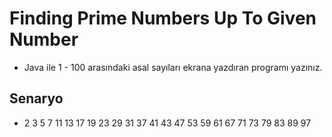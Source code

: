 # Finding Prime Numbers Up To Given Number

* Java ile 1 - 100 arasındaki asal sayıları ekrana yazdıran programı yazınız.

## Senaryo
- 2 3 5 7 11 13 17 19 23 29 31 37 41 43 47 53 59 61 67 71 73 79 83 89 97 